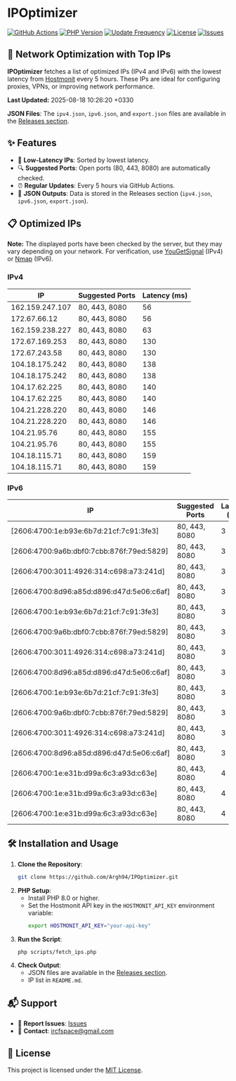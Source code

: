 # IPOptimizer

[![GitHub Actions](https://github.com/Argh94/IPOptimizer/workflows/IPOptimizer/badge.svg)](https://github.com/Argh94/IPOptimizer/actions)
[![PHP Version](https://img.shields.io/badge/PHP-8.0-blue)](https://www.php.net)
[![Update Frequency](https://img.shields.io/badge/Updates-Every%205%20Hours-green)](https://github.com/Argh94/IPOptimizer)
[![License](https://img.shields.io/badge/License-MIT-yellow)](https://opensource.org/licenses/MIT)
[![Issues](https://img.shields.io/github/issues/Argh94/IPOptimizer)](https://github.com/Argh94/IPOptimizer/issues)

## 🚀 Network Optimization with Top IPs

**IPOptimizer** fetches a list of optimized IPs (IPv4 and IPv6) with the lowest latency from [Hostmonit](https://hostmonit.com/) every 5 hours. These IPs are ideal for configuring proxies, VPNs, or improving network performance.

**Last Updated:** 2025-08-18 10:26:20 +0330

**JSON Files**: The `ipv4.json`, `ipv6.json`, and `export.json` files are available in the [Releases section](https://github.com/Argh94/IPOptimizer/releases).

## ✨ Features
- 📡 **Low-Latency IPs**: Sorted by lowest latency.
- 🔍 **Suggested Ports**: Open ports (80, 443, 8080) are automatically checked.
- ⏰ **Regular Updates**: Every 5 hours via GitHub Actions.
- 📄 **JSON Outputs**: Data is stored in the Releases section (`ipv4.json`, `ipv6.json`, `export.json`).

## 📋 Optimized IPs

**Note:** The displayed ports have been checked by the server, but they may vary depending on your network. For verification, use [YouGetSignal](https://www.yougetsignal.com/tools/open-ports/) (IPv4) or [Nmap](https://nmap.org/) (IPv6).

### IPv4
| IP | Suggested Ports | Latency (ms) |
|----|------------------|--------------|
| 162.159.247.107 | 80, 443, 8080 | 56 |
| 172.67.66.12 | 80, 443, 8080 | 56 |
| 162.159.238.227 | 80, 443, 8080 | 63 |
| 172.67.169.253 | 80, 443, 8080 | 130 |
| 172.67.243.58 | 80, 443, 8080 | 130 |
| 104.18.175.242 | 80, 443, 8080 | 138 |
| 104.18.175.242 | 80, 443, 8080 | 138 |
| 104.17.62.225 | 80, 443, 8080 | 140 |
| 104.17.62.225 | 80, 443, 8080 | 140 |
| 104.21.228.220 | 80, 443, 8080 | 146 |
| 104.21.228.220 | 80, 443, 8080 | 146 |
| 104.21.95.76 | 80, 443, 8080 | 155 |
| 104.21.95.76 | 80, 443, 8080 | 155 |
| 104.18.115.71 | 80, 443, 8080 | 159 |
| 104.18.115.71 | 80, 443, 8080 | 159 |

### IPv6
| IP | Suggested Ports | Latency (ms) |
|----|------------------|--------------|
| [2606:4700:1e:b93e:6b7d:21cf:7c91:3fe3] | 80, 443, 8080 | 3 |
| [2606:4700:9a6b:dbf0:7cbb:876f:79ed:5829] | 80, 443, 8080 | 3 |
| [2606:4700:3011:4926:314:c698:a73:241d] | 80, 443, 8080 | 3 |
| [2606:4700:8d96:a85d:d896:d47d:5e06:c6af] | 80, 443, 8080 | 3 |
| [2606:4700:1e:b93e:6b7d:21cf:7c91:3fe3] | 80, 443, 8080 | 3 |
| [2606:4700:9a6b:dbf0:7cbb:876f:79ed:5829] | 80, 443, 8080 | 3 |
| [2606:4700:3011:4926:314:c698:a73:241d] | 80, 443, 8080 | 3 |
| [2606:4700:8d96:a85d:d896:d47d:5e06:c6af] | 80, 443, 8080 | 3 |
| [2606:4700:1e:b93e:6b7d:21cf:7c91:3fe3] | 80, 443, 8080 | 3 |
| [2606:4700:9a6b:dbf0:7cbb:876f:79ed:5829] | 80, 443, 8080 | 3 |
| [2606:4700:3011:4926:314:c698:a73:241d] | 80, 443, 8080 | 3 |
| [2606:4700:8d96:a85d:d896:d47d:5e06:c6af] | 80, 443, 8080 | 3 |
| [2606:4700:1e:e31b:d99a:6c3:a93d:c63e] | 80, 443, 8080 | 4 |
| [2606:4700:1e:e31b:d99a:6c3:a93d:c63e] | 80, 443, 8080 | 4 |
| [2606:4700:1e:e31b:d99a:6c3:a93d:c63e] | 80, 443, 8080 | 4 |

## 🛠️ Installation and Usage
1. **Clone the Repository**:
   ```bash
   git clone https://github.com/Argh94/IPOptimizer.git
   ```
2. **PHP Setup**:
   - Install PHP 8.0 or higher.
   - Set the Hostmonit API key in the `HOSTMONIT_API_KEY` environment variable:
     ```bash
     export HOSTMONIT_API_KEY="your-api-key"
     ```
3. **Run the Script**:
   ```bash
   php scripts/fetch_ips.php
   ```
4. **Check Output**:
   - JSON files are available in the [Releases section](https://github.com/Argh94/IPOptimizer/releases).
   - IP list in `README.md`.

## 📬 Support
- 🐛 **Report Issues**: [Issues](https://github.com/Argh94/IPOptimizer/issues)
- 📧 **Contact**: [ircfspace@gmail.com](mailto:ircfspace@gmail.com)

## 📄 License
This project is licensed under the [MIT License](https://github.com/Argh94/HandWave/blob/main/LICENCE).
